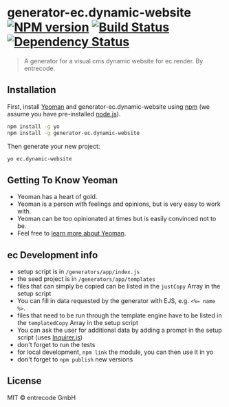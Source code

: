 # generator-ec.dynamic-website [![NPM version][npm-image]][npm-url] [![Build Status][travis-image]][travis-url] [![Dependency Status][daviddm-image]][daviddm-url]
> A generator for a visual cms dynamic website for ec.render. By entrecode.

## Installation

First, install [Yeoman](http://yeoman.io) and generator-ec.dynamic-website using [npm](https://www.npmjs.com/) (we assume you have pre-installed [node.js](https://nodejs.org/)).

```bash
npm install -g yo
npm install -g generator-ec.dynamic-website
```

Then generate your new project:

```bash
yo ec.dynamic-website
```

## Getting To Know Yeoman

 * Yeoman has a heart of gold.
 * Yeoman is a person with feelings and opinions, but is very easy to work with.
 * Yeoman can be too opinionated at times but is easily convinced not to be.
 * Feel free to [learn more about Yeoman](http://yeoman.io/).

## ec Development info

- setup script is in `/generators/app/index.js`
- the seed project is in `/generators/app/templates`
- files that can simply be copied can be listed in the `justCopy` Array in the setup script
- You can fill in data requested by the generator with EJS, e.g. `<%= name %>`.
- files that need to be run through the template engine have to be listed in the `templatedCopy` 
Array in the setup script
- You can ask the user for additional data by adding a prompt in the setup script 
(uses [Inquirer.js](https://github.com/SBoudrias/Inquirer.js))
- don't forget to run the tests
- for local development, `npm link` the module, you can then use it in yo
- don't forget to `npm publish` new versions

## License

MIT © entrecode GmbH


[npm-image]: https://badge.fury.io/js/generator-ec.dynamic-website.svg
[npm-url]: https://npmjs.org/package/generator-ec.dynamic-website
[travis-image]: https://travis-ci.org/entrecode/generator-ec.dynamic-website.svg?branch=master
[travis-url]: https://travis-ci.org/entrecode/generator-ec.dynamic-website
[daviddm-image]: https://david-dm.org/entrecode/generator-ec.dynamic-website.svg?theme=shields.io
[daviddm-url]: https://david-dm.org/entrecode/generator-ec.dynamic-website
